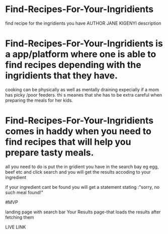 # Find-Recipes-For-Your-Ingridients
find recipe for the ingridients you have
AUTHOR JANE KIGENYI
description
# Find-Recipes-For-Your-Ingridients is a app/platform where one is able to find recipes depending with the ingridients that they have.

cooking can be physically as well as mentally draining expecially if a mom has picky /poor feeders. thi s meanes that she has 
to be extra careful when preparing the meals for her kids.
# Find-Recipes-For-Your-Ingridients comes in haddy when you need to find recipes that will help you prepare tasty meals.
all you need to do is put the in gridient you have in  the search bay eg egg, beef etc and click search and you will 
get the results accoding to your ingredient

if your ingredient cant be found you will get a statement stating :"sorry, no such meal found!"

#MVP

landing page with search bar
Your Results page-that loads the results after fetching them

LIVE LINK

